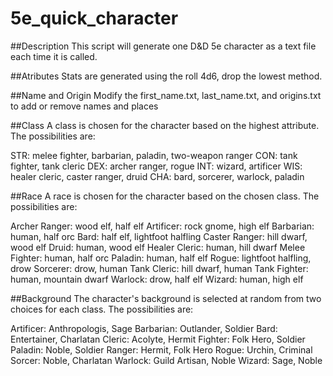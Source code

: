 # 5e_quick_character

##Description
This script will generate one D&D 5e character as a text file each time it is called.

##Atributes
Stats are generated using the roll 4d6, drop the lowest method.

##Name and Origin
Modify the first_name.txt, last_name.txt, and origins.txt to add or remove names and places

##Class
A class is chosen for the character based on the highest attribute. The possibilities are:

STR: melee fighter, barbarian, paladin, two-weapon ranger
CON: tank fighter, tank cleric
DEX: archer ranger, rogue
INT: wizard, artificer
WIS: healer cleric, caster ranger, druid
CHA: bard, sorcerer, warlock, paladin

##Race
A race is chosen for the character based on the chosen class. The possibilities are:

Archer Ranger: wood elf, half elf
Artificer: rock gnome, high elf
Barbarian: human, half orc
Bard: half elf, lightfoot halfling
Caster Ranger: hill dwarf, wood elf
Druid: human, wood elf
Healer Cleric: human, hill dwarf
Melee Fighter: human, half orc
Paladin: human, half elf
Rogue: lightfoot halfling, drow
Sorcerer: drow, human
Tank Cleric: hill dwarf, human
Tank Fighter: human, mountain dwarf
Warlock: drow, half elf
Wizard: human, high elf

##Background
The character's background is selected at random from two choices for each class. The possibilities are:

Artificer: Anthropologis, Sage
Barbarian: Outlander, Soldier
Bard: Entertainer, Charlatan
Cleric: Acolyte, Hermit
Fighter: Folk Hero, Soldier
Paladin: Noble, Soldier
Ranger: Hermit, Folk Hero
Rogue: Urchin, Criminal
Sorcer: Noble, Charlatan
Warlock: Guild Artisan, Noble
Wizard: Sage, Noble
